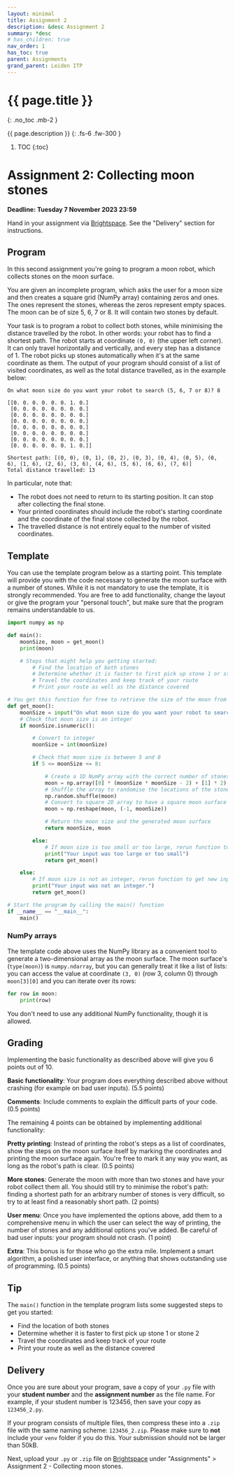 ```yaml
---
layout: minimal
title: Assignment 2
description: &desc Assignment 2
summary: *desc
# has_children: true
nav_order: 1
has_toc: true
parent: Assignments
grand_parent: Leiden ITP
---
```


# {{ page.title }}
{: .no_toc .mb-2 }

{{ page.description }}
{: .fs-6 .fw-300 }

1. TOC
{:toc}

# Assignment 2: Collecting moon stones

**Deadline: Tuesday 7 November 2023 23:59**

Hand in your assignment via [Brightspace](https://brightspace.universiteitleiden.nl/d2l/home/240322). See the "Delivery" section for instructions.


## Program

In this second assignment you're going to program a moon robot, which collects stones on the moon surface.

You are given an incomplete program, which asks the user for a moon size and then creates a square grid (NumPy array) containing zeros and ones. The ones represent the stones, whereas the zeros represent empty spaces. The moon can be of size 5, 6, 7 or 8. It will contain two stones by default.

Your task is to program a robot to collect both stones, while minimising the distance travelled by the robot. In other words: your robot has to find a shortest path.
The robot starts at coordinate `(0, 0)` (the upper left corner).
It can only travel horizontally and vertically, and every step has a distance of 1.
The robot picks up stones automatically when it's at the same coordinate as them.
The output of your program should consist of a list of visited coordinates, as well as the total distance travelled, as in the example below:

```
On what moon size do you want your robot to search (5, 6, 7 or 8)? 8

[[0. 0. 0. 0. 0. 0. 1. 0.]
 [0. 0. 0. 0. 0. 0. 0. 0.]
 [0. 0. 0. 0. 0. 0. 0. 0.]
 [0. 0. 0. 0. 0. 0. 0. 0.]
 [0. 0. 0. 0. 0. 0. 0. 0.]
 [0. 0. 0. 0. 0. 0. 0. 0.]
 [0. 0. 0. 0. 0. 0. 0. 0.]
 [0. 0. 0. 0. 0. 0. 1. 0.]]

Shortest path: [(0, 0), (0, 1), (0, 2), (0, 3), (0, 4), (0, 5), (0, 6), (1, 6), (2, 6), (3, 6), (4, 6), (5, 6), (6, 6), (7, 6)]
Total distance travelled: 13
```

In particular, note that:
- The robot does not need to return to its starting position. It can stop after collecting the final stone.
- Your printed coordinates should include the robot's starting coordinate and the coordinate of the final stone collected by the robot.
- The travelled distance is not entirely equal to the number of visited coordinates.


## Template

You can use the template program below as a starting point. This template will provide you with the code necessary to generate the moon surface with a number of stones. While it is not mandatory to use the template, it is strongly recommended.
You are free to add functionality, change the layout or give the program your "personal touch", but make sure that the program remains understandable to us.

```python
import numpy as np

def main():
	moonSize, moon = get_moon()
	print(moon)

	# Steps that might help you getting started:
		# Find the location of both stones
		# Determine whether it is faster to first pick up stone 1 or stone 2
		# Travel the coordinates and keep track of your route
		# Print your route as well as the distance covered

# You get this function for free to retrieve the size of the moon from the user and generate a moon surface of the correct size. You're free to write your own.
def get_moon():
	moonSize = input("On what moon size do you want your robot to search (5, 6, 7, or 8)? ")
	# Check that moon size is an integer
	if moonSize.isnumeric():

		# Convert to integer
		moonSize = int(moonSize)

		# Check that moon size is between 5 and 8
		if 5 <= moonSize <= 8:

			# Create a 1D NumPy array with the correct number of stones and empty spots
			moon = np.array([0] * (moonSize * moonSize - 2) + [1] * 2)
			# Shuffle the array to randomise the locations of the stones
			np.random.shuffle(moon)
			# Convert to square 2D array to have a square moon surface
			moon = np.reshape(moon, (-1, moonSize))

			# Return the moon size and the generated moon surface
			return moonSize, moon

		else:
			# If moon size is too small or too large, rerun function to get new input
			print("Your input was too large or too small")
			return get_moon()

	else:
		# If moon size is not an integer, rerun function to get new input
		print("Your input was not an integer.")
		return get_moon()

# Start the program by calling the main() function
if __name__ == "__main__":
	main()
```


### NumPy arrays

The template code above uses the NumPy library as a convenient tool to generate a two-dimensional array as the moon surface. The moon surface's  (`type(moon)`) is `numpy.ndarray`, but you can generally treat it like a list of lists: you can access the value at coordinate `(3, 0)` (row 3, column 0) through `moon[3][0]` and you can iterate over its rows:
```python
for row in moon:
	print(row)
```
You don't need to use any additional NumPy functionality, though it is allowed.


## Grading

Implementing the basic functionality as described above will give you 6 points out of 10.

**Basic functionality**: Your program does everything described above without crashing (for example on bad user inputs). (5.5 points)

**Comments**: Include comments to explain the difficult parts of your code. (0.5 points)

The remaining 4 points can be obtained by implementing additional functionality:

**Pretty printing**: Instead of printing the robot's steps as a list of coordinates, show the steps on the moon surface itself by marking the coordinates and printing the moon surface again. You're free to mark it any way you want, as long as the robot's path is clear. (0.5 points)

**More stones**: Generate the moon with more than two stones and have your robot collect them all. You should still try to minimise the robot's path: finding a shortest path for an arbitrary number of stones is very difficult, so try to at least find a reasonably short path. (2 points)

**User menu**: Once you have implemented the options above, add them to a comprehensive menu in which the user can select the way of printing, the number of stones and any additional options you've added. Be careful of bad user inputs: your program should not crash. (1 point)

**Extra**: This bonus is for those who go the extra mile. Implement a smart algorithm, a polished user interface, or anything that shows outstanding use of programming. (0.5 points)


## Tip

The `main()` function in the template program lists some suggested steps to get you started:
- Find the location of both stones
- Determine whether it is faster to first pick up stone 1 or stone 2
- Travel the coordinates and keep track of your route
- Print your route as well as the distance covered


## Delivery

Once you are sure about your program, save a copy of your `.py` file with your **student number** and the **assignment number** as the file name. For example, if your student number is 123456, then save your copy as `123456_2.py`.

If your program consists of multiple files, then compress these into a `.zip` file with the same naming scheme: `123456_2.zip`. Please make sure to **not** include your `venv` folder if you do this. Your submission should not be larger than 50kB.

Next, upload your `.py` or `.zip` file on [Brightspace](https://brightspace.universiteitleiden.nl/d2l/home/240322) under "Assignments" > Assignment 2 - Collecting moon stones.
